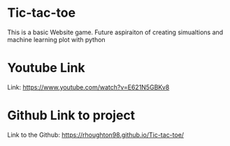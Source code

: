 # Tic-tac-toe
 This is a basic Website game. Future aspiraiton of creating simualtions and machine learning plot with python 
# Youtube Link 
 Link: <https://www.youtube.com/watch?v=E621N5GBKv8>
# Github Link to project 
Link to the Github: <https://rhoughton98.github.io/Tic-tac-toe/>